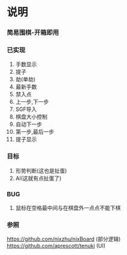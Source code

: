 # 说明
### 简易围棋-开箱即用

### 已实现
1. 手数显示  
2. 提子  
3. 劫(单劫)  
4. 最新手数  
5. 禁入点  
6. 上一步,下一步  
7. SGF导入  
8. 棋盘大小控制  
9. 自动下一步  
10. 第一步,最后一步 
11. 提子显示   

### 目标
1. 形势判断(这也是扯蛋)  
2. AI(这就有点扯蛋了)    

### BUG
1. 鼠标在空格最中间与在棋盘外一点点不能下棋  

### 参照
https://github.com/nixzhu/nixBoard  (部分逻辑)  
https://github.com/aprescott/tenuki  (UI)
